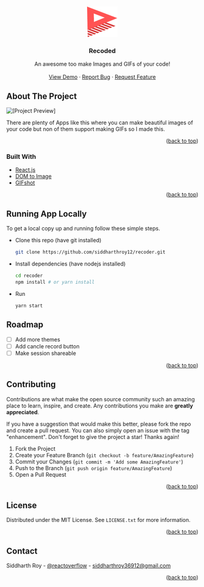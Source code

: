 <div id="top"></div>
<!-- PROJECT LOGO -->
<br />
<div align="center">
  <a href="https://recoded.netlify.app/">
    <img src="public/app_logo.svg" alt="Logo" width="80" height="80">
  </a>

  <h3 align="center">Recoded</h3>

  <p align="center">
    An awesome too make Images and GIFs of your code!
    <br />
    <br />
    <a href="https://github.com/siddharthroy12/recoder/issues">View Demo</a>
    ·
    <a href="https://github.com/siddharthroy12/recoder/issues">Report Bug</a>
    ·
    <a href="https://github.com/siddharthroy12/recoder/issues">Request Feature</a>
  </p>
</div>


<!-- ABOUT THE PROJECT -->
## About The Project

![[Project Preview]](./preview.gif)

There are plenty of Apps like this where you can make beautiful images of your code but non of them support making GIFs so I made this.

<p align="right">(<a href="#top">back to top</a>)</p>



### Built With

* [React.js](https://reactjs.org/)
* [DOM to Image](https://github.com/tsayen/dom-to-image)
* [GIFshot](https://yahoo.github.io/gifshot/)

<p align="right">(<a href="#top">back to top</a>)</p>



<!-- GETTING STARTED -->
## Running App Locally

To get a local copy up and running follow these simple steps.

* Clone this repo (have git installed)
  ```sh
  git clone https://github.com/siddharthroy12/recoder.git
  ```
* Install dependencies (have nodejs installed)
  ```sh
  cd recoder
  npm install # or yarn install
  ```
* Run
  ```sh
  yarn start
  ```




<!-- ROADMAP -->
## Roadmap

- [ ] Add more themes
- [ ] Add cancle record button
- [ ] Make session shareable

<p align="right">(<a href="#top">back to top</a>)</p>



<!-- CONTRIBUTING -->
## Contributing

Contributions are what make the open source community such an amazing place to learn, inspire, and create. Any contributions you make are **greatly appreciated**.

If you have a suggestion that would make this better, please fork the repo and create a pull request. You can also simply open an issue with the tag "enhancement".
Don't forget to give the project a star! Thanks again!

1. Fork the Project
2. Create your Feature Branch (`git checkout -b feature/AmazingFeature`)
3. Commit your Changes (`git commit -m 'Add some AmazingFeature'`)
4. Push to the Branch (`git push origin feature/AmazingFeature`)
5. Open a Pull Request

<p align="right">(<a href="#top">back to top</a>)</p>



<!-- LICENSE -->
## License

Distributed under the MIT License. See `LICENSE.txt` for more information.

<p align="right">(<a href="#top">back to top</a>)</p>



<!-- CONTACT -->
## Contact

Siddharth Roy - [@reactoverflow](https://twitter.com/reactoverflow) - siddharthroy36912@gmail.com


<p align="right">(<a href="#top">back to top</a>)</p>
